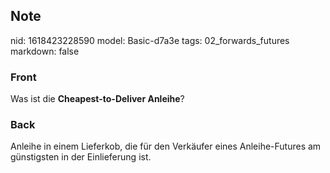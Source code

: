 ## Note
nid: 1618423228590
model: Basic-d7a3e
tags: 02_forwards_futures
markdown: false

### Front
Was ist die <b>Cheapest-to-Deliver Anleihe</b>?

### Back
Anleihe in einem Lieferkob, die für den Verkäufer eines Anleihe-Futures am günstigsten in der Einlieferung ist.
